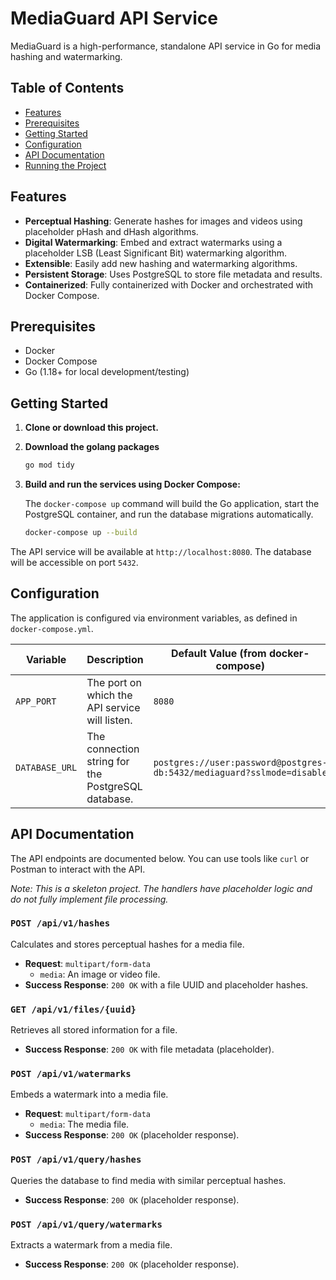 
# MediaGuard API Service

MediaGuard is a high-performance, standalone API service in Go for media hashing and watermarking.

## Table of Contents

- [Features](#features)
- [Prerequisites](#prerequisites)
- [Getting Started](#getting-started)
- [Configuration](#configuration)
- [API Documentation](#api-documentation)
- [Running the Project](#running-the-project)

## Features

-   **Perceptual Hashing**: Generate hashes for images and videos using placeholder pHash and dHash algorithms.
-   **Digital Watermarking**: Embed and extract watermarks using a placeholder LSB (Least Significant Bit) watermarking algorithm.
-   **Extensible**: Easily add new hashing and watermarking algorithms.
-   **Persistent Storage**: Uses PostgreSQL to store file metadata and results.
-   **Containerized**: Fully containerized with Docker and orchestrated with Docker Compose.

## Prerequisites

-   Docker
-   Docker Compose
-   Go (1.18+ for local development/testing)

## Getting Started

1.  **Clone or download this project.**

2.  **Download the golang packages**

    ```bash
    go mod tidy 
    ```

2.  **Build and run the services using Docker Compose:**

    The `docker-compose up` command will build the Go application, start the PostgreSQL container, and run the database migrations automatically.

    ```bash
    docker-compose up --build
    ```

The API service will be available at `http://localhost:8080`. The database will be accessible on port `5432`.

## Configuration

The application is configured via environment variables, as defined in `docker-compose.yml`.

| Variable        | Description                                       | Default Value (from docker-compose)                               |
| --------------- | ------------------------------------------------- | ----------------------------------------------------------------- |
| `APP_PORT`      | The port on which the API service will listen.    | `8080`                                                            |
| `DATABASE_URL`  | The connection string for the PostgreSQL database. | `postgres://user:password@postgres-db:5432/mediaguard?sslmode=disable` |

## API Documentation

The API endpoints are documented below. You can use tools like `curl` or Postman to interact with the API.

*Note: This is a skeleton project. The handlers have placeholder logic and do not fully implement file processing.*

### `POST /api/v1/hashes`

Calculates and stores perceptual hashes for a media file.

-   **Request**: `multipart/form-data`
    -   `media`: An image or video file.
-   **Success Response**: `200 OK` with a file UUID and placeholder hashes.

### `GET /api/v1/files/{uuid}`

Retrieves all stored information for a file.

-   **Success Response**: `200 OK` with file metadata (placeholder).

### `POST /api/v1/watermarks`

Embeds a watermark into a media file.

-   **Request**: `multipart/form-data`
    -   `media`: The media file.
-   **Success Response**: `200 OK` (placeholder response).

### `POST /api/v1/query/hashes`

Queries the database to find media with similar perceptual hashes.

-   **Success Response**: `200 OK` (placeholder response).

### `POST /api/v1/query/watermarks`

Extracts a watermark from a media file.

-   **Success Response**: `200 OK` (placeholder response).
